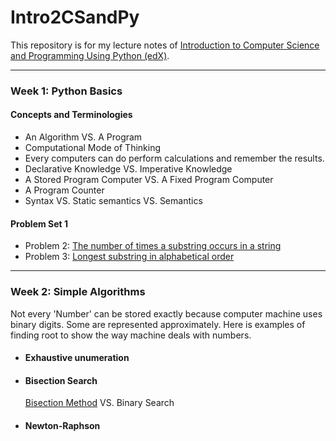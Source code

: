 # Intro2CSandPy
This repository is for my lecture notes of [Introduction to Computer Science and Programming Using Python (edX)](https://courses.edx.org/courses/course-v1:MITx+6.00.1x+2T2017_2/).

---
### __Week 1: Python Basics__
#### Concepts and Terminologies
- An Algorithm VS. A Program
- Computational Mode of Thinking
- Every computers can do perform calculations and remember the results.
- Declarative Knowledge VS. Imperative Knowledge
- A Stored Program Computer VS. A Fixed Program Computer
- A Program Counter
- Syntax VS. Static semantics VS. Semantics
#### Problem Set 1
- Problem 2: [The number of times a substring occurs in a string](https://github.com/syenpark/Intro2CSandPy/blob/master/Week1/ProblemSet1/problem2_number_of_times_occurs.py)
- Problem 3: [Longest substring in alphabetical order](https://github.com/syenpark/Intro2CSandPy/blob/master/Week1/ProblemSet1/problem3_better_solution.py)
---
### __Week 2: Simple Algorithms__
Not every 'Number' can be stored exactly because computer machine uses binary digits. Some are represented approximately. Here is examples of finding root to show the way machine deals with numbers.
- #### Exhaustive unumeration
  
- #### Bisection Search
	[Bisection Method](https://en.wikipedia.org/wiki/Bisection_method) VS. Binary Search
- #### Newton-Raphson
